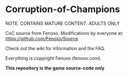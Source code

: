 Corruption-of-Champions
=======================

NOTE: CONTAINS MATURE CONTENT. ADULTS ONLY

CoC source from Fenoxo.
Modifications by everyone at:  
https://github.com/Fenoxo/Source

Check out the wiki for information and the FAQ.

Everything is copyright Fenoxo (fenoxo.com).

**This repository is the game source-code only**
